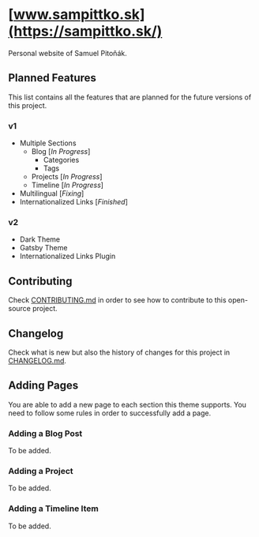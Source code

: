 # [www.sampittko.sk](https://sampittko.sk/)

Personal website of Samuel Pitoňák.



## Planned Features

This list contains all the features that are planned for the future versions of this project.

### **v1**

- Multiple Sections
  - Blog [*In Progress*]
    - Categories
    - Tags
  - Projects [*In Progress*]
  - Timeline [*In Progress*]
- Multilingual [*Fixing*]
- Internationalized Links [*Finished*]

### v2

- Dark Theme
- Gatsby Theme
- Internationalized Links Plugin



## Contributing

Check [CONTRIBUTING.md](https://github.com/sampittko/sampittko.sk/blob/master/CONTRIBUTING.md) in order to see how to contribute to this open-source project.



## Changelog

Check what is new but also the history of changes for this project in [CHANGELOG.md](https://github.com/sampittko/sampittko.sk/blob/master/CHANGELOG.md).



## Adding Pages

You are able to add a new page to each section this theme supports. You need to follow some rules in order to successfully add a page.

### Adding a Blog Post

To be added.

### Adding a Project

To be added.

### Adding a Timeline Item

To be added.